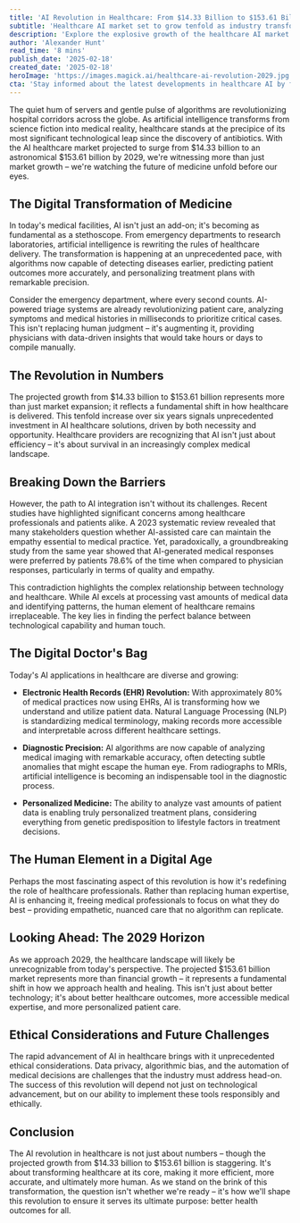 ```yaml
---
title: 'AI Revolution in Healthcare: From $14.33 Billion to $153.61 Billion by 2029 — Are We Ready?'
subtitle: 'Healthcare AI market set to grow tenfold as industry transforms'
description: 'Explore the explosive growth of the healthcare AI market from $14.33 billion to $153.61 billion by 2029, highlighting the revolutionary transformation in medical care. Understand how AI-powered triage systems, personalized medicine, and cutting-edge diagnostics are becoming as fundamental as a stethoscope, improving medical outcomes while maintaining the crucial human element of care.'
author: 'Alexander Hunt'
read_time: '8 mins'
publish_date: '2025-02-18'
created_date: '2025-02-18'
heroImage: 'https://images.magick.ai/healthcare-ai-revolution-2029.jpg'
cta: 'Stay informed about the latest developments in healthcare AI by following us on LinkedIn. Join a community of forward-thinking professionals shaping the future of medicine.'
---
```


The quiet hum of servers and gentle pulse of algorithms are revolutionizing hospital corridors across the globe. As artificial intelligence transforms from science fiction into medical reality, healthcare stands at the precipice of its most significant technological leap since the discovery of antibiotics. With the AI healthcare market projected to surge from $14.33 billion to an astronomical $153.61 billion by 2029, we're witnessing more than just market growth – we're watching the future of medicine unfold before our eyes.

## The Digital Transformation of Medicine

In today's medical facilities, AI isn't just an add-on; it's becoming as fundamental as a stethoscope. From emergency departments to research laboratories, artificial intelligence is rewriting the rules of healthcare delivery. The transformation is happening at an unprecedented pace, with algorithms now capable of detecting diseases earlier, predicting patient outcomes more accurately, and personalizing treatment plans with remarkable precision.

Consider the emergency department, where every second counts. AI-powered triage systems are already revolutionizing patient care, analyzing symptoms and medical histories in milliseconds to prioritize critical cases. This isn't replacing human judgment – it's augmenting it, providing physicians with data-driven insights that would take hours or days to compile manually.

## The Revolution in Numbers

The projected growth from $14.33 billion to $153.61 billion represents more than just market expansion; it reflects a fundamental shift in how healthcare is delivered. This tenfold increase over six years signals unprecedented investment in AI healthcare solutions, driven by both necessity and opportunity. Healthcare providers are recognizing that AI isn't just about efficiency – it's about survival in an increasingly complex medical landscape.

## Breaking Down the Barriers

However, the path to AI integration isn't without its challenges. Recent studies have highlighted significant concerns among healthcare professionals and patients alike. A 2023 systematic review revealed that many stakeholders question whether AI-assisted care can maintain the empathy essential to medical practice. Yet, paradoxically, a groundbreaking study from the same year showed that AI-generated medical responses were preferred by patients 78.6% of the time when compared to physician responses, particularly in terms of quality and empathy.

This contradiction highlights the complex relationship between technology and healthcare. While AI excels at processing vast amounts of medical data and identifying patterns, the human element of healthcare remains irreplaceable. The key lies in finding the perfect balance between technological capability and human touch.

## The Digital Doctor's Bag

Today's AI applications in healthcare are diverse and growing:

- **Electronic Health Records (EHR) Revolution:** With approximately 80% of medical practices now using EHRs, AI is transforming how we understand and utilize patient data. Natural Language Processing (NLP) is standardizing medical terminology, making records more accessible and interpretable across different healthcare settings.

- **Diagnostic Precision:** AI algorithms are now capable of analyzing medical imaging with remarkable accuracy, often detecting subtle anomalies that might escape the human eye. From radiographs to MRIs, artificial intelligence is becoming an indispensable tool in the diagnostic process.

- **Personalized Medicine:** The ability to analyze vast amounts of patient data is enabling truly personalized treatment plans, considering everything from genetic predisposition to lifestyle factors in treatment decisions.

## The Human Element in a Digital Age

Perhaps the most fascinating aspect of this revolution is how it's redefining the role of healthcare professionals. Rather than replacing human expertise, AI is enhancing it, freeing medical professionals to focus on what they do best – providing empathetic, nuanced care that no algorithm can replicate.

## Looking Ahead: The 2029 Horizon

As we approach 2029, the healthcare landscape will likely be unrecognizable from today's perspective. The projected $153.61 billion market represents more than financial growth – it represents a fundamental shift in how we approach health and healing. This isn't just about better technology; it's about better healthcare outcomes, more accessible medical expertise, and more personalized patient care.

## Ethical Considerations and Future Challenges

The rapid advancement of AI in healthcare brings with it unprecedented ethical considerations. Data privacy, algorithmic bias, and the automation of medical decisions are challenges that the industry must address head-on. The success of this revolution will depend not just on technological advancement, but on our ability to implement these tools responsibly and ethically.

## Conclusion

The AI revolution in healthcare is not just about numbers – though the projected growth from $14.33 billion to $153.61 billion is staggering. It's about transforming healthcare at its core, making it more efficient, more accurate, and ultimately more human. As we stand on the brink of this transformation, the question isn't whether we're ready – it's how we'll shape this revolution to ensure it serves its ultimate purpose: better health outcomes for all.